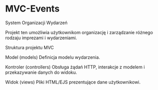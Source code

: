 # MVC-Events
System Organizacji Wydarzeń

Projekt ten umożliwia użytkownikom organizację i zarządzanie różnego rodzaju imprezami i wydarzeniami.

Struktura projektu MVC

Model (models)
Definicja modelu wydarzenia.

Kontroler (controllers)
Obsługa żądań HTTP, interakcje z modelem i przekazywanie danych do widoku.

Widok (views)
Pliki HTML/EJS prezentujące dane użytkownikowi.

